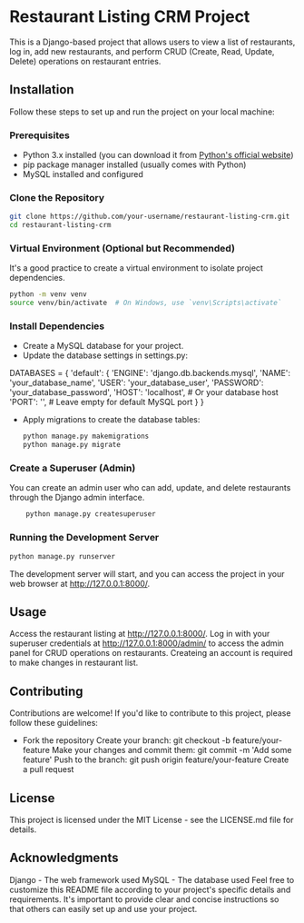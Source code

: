 # Restaurant Listing CRM Project

This is a Django-based project that allows users to view a list of restaurants, log in, add new restaurants, and perform CRUD (Create, Read, Update, Delete) operations on restaurant entries.

## Installation

Follow these steps to set up and run the project on your local machine:

### Prerequisites

- Python 3.x installed (you can download it from [Python's official website](https://www.python.org/downloads/))
- pip package manager installed (usually comes with Python)
- MySQL installed and configured

### Clone the Repository

```bash
git clone https://github.com/your-username/restaurant-listing-crm.git
cd restaurant-listing-crm
```


### Virtual Environment (Optional but Recommended)
It's a good practice to create a virtual environment to isolate project dependencies.

```bash
python -m venv venv
source venv/bin/activate  # On Windows, use `venv\Scripts\activate`
```
### Install Dependencies
- Create a MySQL database for your project.
- Update the database settings in settings.py:

DATABASES = {
    'default': {
        'ENGINE': 'django.db.backends.mysql',
        'NAME': 'your_database_name',
        'USER': 'your_database_user',
        'PASSWORD': 'your_database_password',
        'HOST': 'localhost',  # Or your database host
        'PORT': '',           # Leave empty for default MySQL port
    }
}

 - Apply migrations to create the database tables:

   ```bash
   python manage.py makemigrations
   python manage.py migrate
   ```

### Create a Superuser (Admin)

You can create an admin user who can add, update, and delete restaurants through the Django admin interface.
 ```bash
     python manage.py createsuperuser
```

### Running the Development Server

```bash
python manage.py runserver
```

The development server will start, and you can access the project in your web browser at http://127.0.0.1:8000/.

## Usage
Access the restaurant listing at http://127.0.0.1:8000/.
Log in with your superuser credentials at http://127.0.0.1:8000/admin/ to access the admin panel for CRUD operations on restaurants.
Createing an account is required to make changes in restaurant list.

##  Contributing
Contributions are welcome! If you'd like to contribute to this project, please follow these guidelines:

- Fork the repository
Create your branch: git checkout -b feature/your-feature
Make your changes and commit them: git commit -m 'Add some feature'
Push to the branch: git push origin feature/your-feature
Create a pull request

## License
This project is licensed under the MIT License - see the LICENSE.md file for details.

## Acknowledgments
Django - The web framework used
MySQL - The database used
Feel free to customize this README file according to your project's specific details and requirements. It's important to provide clear and concise instructions so that others can easily set up and use your project.








   
  
